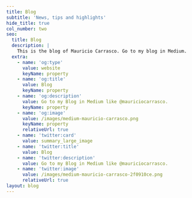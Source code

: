 ```yaml
---
title: Blog
subtitle: 'News, tips and highlights'
hide_title: true
col_number: two
seo:
  title: Blog
  description: |
    This is the blog of Mauricio Carrasco. Go to my blog in Medium.
  extra:
    - name: 'og:type'
      value: website
      keyName: property
    - name: 'og:title'
      value: Blog
      keyName: property
    - name: 'og:description'
      value: Go to my Blog in Medium like @mauriciocarrasco.
      keyName: property
    - name: 'og:image'
      value: /images/medium-mauricio-carrasco.png
      keyName: property
      relativeUrl: true
    - name: 'twitter:card'
      value: summary_large_image
    - name: 'twitter:title'
      value: Blog
    - name: 'twitter:description'
      value: Go to my Blog in Medium like @mauriciocarrasco.
    - name: 'twitter:image'
      value: /images/medium-mauricio-carrasco-2f0910ce.png
      relativeUrl: true
layout: blog
---
```

